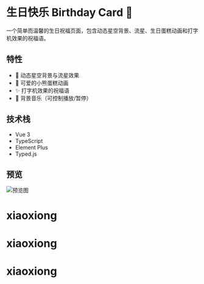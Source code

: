 # 生日快乐 Birthday Card 🎂

一个简单而温馨的生日祝福页面，包含动态星空背景、流星、生日蛋糕动画和打字机效果的祝福语。

## 特性

- 🌟 动态星空背景与流星效果
- 🎂 可爱的小熊蛋糕动画
- ✨ 打字机效果的祝福语
- 🎵 背景音乐（可控制播放/暂停）

## 技术栈

- Vue 3
- TypeScript
- Element Plus
- Typed.js

## 预览

![预览图](preview.gif)
# xiaoxiong
# xiaoxiong
# xiaoxiong
